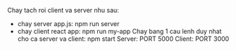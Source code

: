 Chay tach roi client va server nhu sau:
- chay server app.js: npm run server
- chay client react app: npm run my-app
Chay bang 1 cau lenh duy nhat cho ca server va client: npm start
Server: PORT 5000
Client: PORT 3000